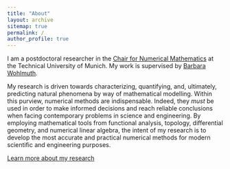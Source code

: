 ```yaml
---
title: "About"
layout: archive
sitemap: true
permalink: /
author_profile: true
---
```


<!-- <img src="/assets/images/BigBend2.png" width="340px" alt="Brendan Keith" align="right" /> -->

<!-- # About -->

<!-- <p style="text-align: justify"> -->
I am a postdoctoral researcher in the <a href="https://www-m2.ma.tum.de/">Chair for Numerical Mathematics</a> at the Technical University of Munich.
My work is supervised by <a href="http://www.professoren.tum.de/en/wohlmuth-barbara/">Barbara Wohlmuth</a>.
<!-- </p> -->

<!-- <p style="text-align: justify"> -->
My research is driven towards characterizing, quantifying, and, ultimately, predicting natural phenomena by way of mathematical modelling.
Within this purview, numerical methods are indispensable.
Indeed, they <em>must</em> be used in order to make informed decisions and reach reliable conclusions when facing contemporary problems in science and engineering.
By employing mathematical tools from functional analysis, topology, differential geometry, and numerical linear algebra, the intent of my research is to develop the most accurate and practical numerical methods for modern scientific and engineering purposes.
<!-- </p> -->


[Learn more about my research](/research/)

